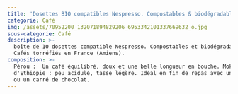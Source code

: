```yaml
---
title: 'Dosettes BIO compatibles Nespresso. Compostables & biodégradables. '
categorie: Café
img: /assets/70952200_132071894829206_6953342101337669632_o.jpg
sous-categorie: Café
description: >-
  boîte de 10 dosettes compatible Nespresso. Compostables et biodégradables.
  Cafés torréfiés en France (Amiens).
composition: >-
  Pérou :  Un café équilibré, doux et une belle longueur en bouche. Moka
  d'Ethiopie : peu acidulé, tasse légère. Idéal en fin de repas avec un gâteau
  ou un carré de chocolat.
---
```


